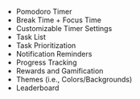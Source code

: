 - Pomodoro Timer
- Break Time + Focus Time
- Customizable Timer Settings
- Task List
- Task Prioritization
- Notification Reminders
- Progress Tracking
- Rewards and Gamification
- Themes (i.e., Colors/Backgrounds)
- Leaderboard
